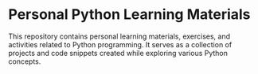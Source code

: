 # Personal Python Learning Materials
This repository contains personal learning materials, exercises, and activities related to Python programming. It serves as a collection of projects and code snippets created while exploring various Python concepts.
